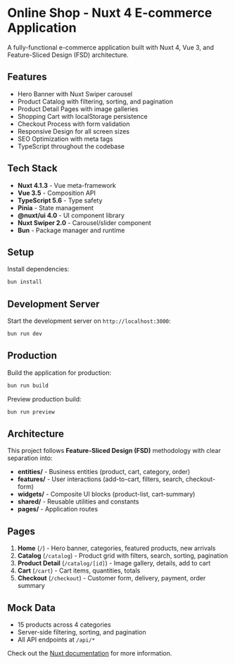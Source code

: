 # Online Shop - Nuxt 4 E-commerce Application

A fully-functional e-commerce application built with Nuxt 4, Vue 3, and Feature-Sliced Design (FSD) architecture.

## Features

- Hero Banner with Nuxt Swiper carousel
- Product Catalog with filtering, sorting, and pagination
- Product Detail Pages with image galleries
- Shopping Cart with localStorage persistence
- Checkout Process with form validation
- Responsive Design for all screen sizes
- SEO Optimization with meta tags
- TypeScript throughout the codebase

## Tech Stack

- **Nuxt 4.1.3** - Vue meta-framework
- **Vue 3.5** - Composition API
- **TypeScript 5.6** - Type safety
- **Pinia** - State management
- **@nuxt/ui 4.0** - UI component library
- **Nuxt Swiper 2.0** - Carousel/slider component
- **Bun** - Package manager and runtime

## Setup

Install dependencies:

```bash
bun install
```

## Development Server

Start the development server on `http://localhost:3000`:

```bash
bun run dev
```

## Production

Build the application for production:

```bash
bun run build
```

Preview production build:

```bash
bun run preview
```

## Architecture

This project follows **Feature-Sliced Design (FSD)** methodology with clear separation into:

- **entities/** - Business entities (product, cart, category, order)
- **features/** - User interactions (add-to-cart, filters, search, checkout-form)
- **widgets/** - Composite UI blocks (product-list, cart-summary)
- **shared/** - Reusable utilities and constants
- **pages/** - Application routes

## Pages

1. **Home** (`/`) - Hero banner, categories, featured products, new arrivals
2. **Catalog** (`/catalog`) - Product grid with filters, search, sorting, pagination
3. **Product Detail** (`/catalog/[id]`) - Image gallery, details, add to cart
4. **Cart** (`/cart`) - Cart items, quantities, totals
5. **Checkout** (`/checkout`) - Customer form, delivery, payment, order summary

## Mock Data

- 15 products across 4 categories
- Server-side filtering, sorting, and pagination
- All API endpoints at `/api/*`

Check out the [Nuxt documentation](https://nuxt.com/docs) for more information.
